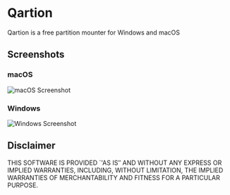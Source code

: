 # Qartion
Qartion is a free partition mounter for Windows and macOS

## Screenshots
### macOS
![macOS Screenshot](https://i.imgur.com/6LNmHeQ.png)
### Windows
![Windows Screenshot](https://i.imgur.com/1MkWoQa.png)

## Disclaimer
THIS SOFTWARE IS PROVIDED `'AS IS″ AND WITHOUT ANY EXPRESS OR IMPLIED WARRANTIES, INCLUDING, WITHOUT LIMITATION, THE IMPLIED WARRANTIES OF MERCHANTABILITY AND FITNESS FOR A PARTICULAR PURPOSE.
